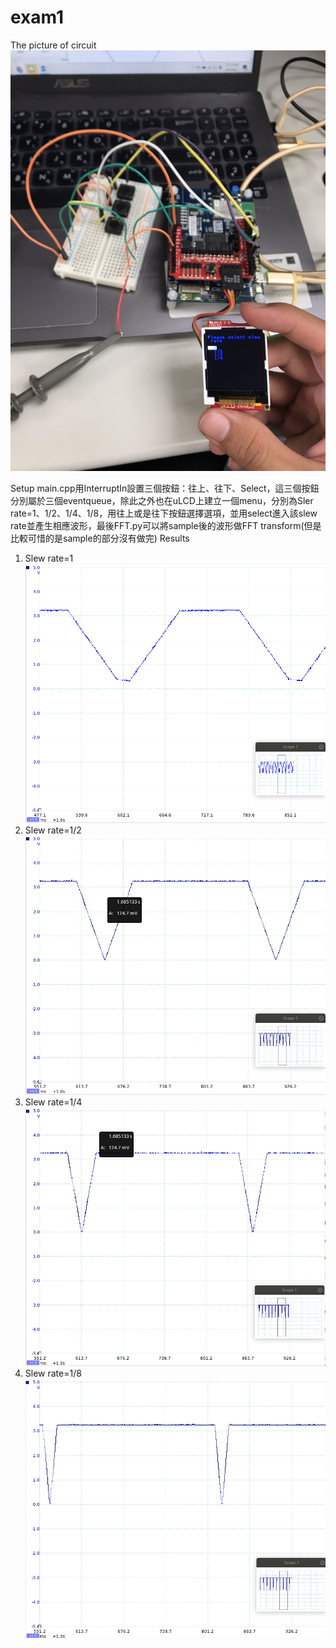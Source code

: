 # exam1
The picture of circuit
![image](https://github.com/106061144/exam1/blob/master/S__12492809.jpg)

Setup
main.cpp用InterruptIn設置三個按鈕：往上、往下、Select，這三個按鈕分別屬於三個eventqueue，除此之外也在uLCD上建立一個menu，分別為Sler rate=1、1/2、1/4、1/8，用往上或是往下按鈕選擇選項，並用select進入該slew rate並產生相應波形，最後FFT.py可以將sample後的波形做FFT transform(但是比較可惜的是sample的部分沒有做完)
Results
1. Slew rate=1
![image](https://github.com/106061144/exam1/blob/master/1.png)
2. Slew rate=1/2
![image](https://github.com/106061144/exam1/blob/master/2.jpg)
3. Slew rate=1/4
![image](https://github.com/106061144/exam1/blob/master/3.jpg)
4. Slew rate=1/8
![image](https://github.com/106061144/exam1/blob/master/4.jpg)
